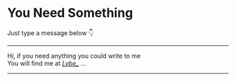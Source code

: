 # You Need Something

Just type a message below 👇  

---

Hi, if you need anything you could write to me  
You will find me at *[Lybe_](https://github.com/lybe-source)*
...

---
